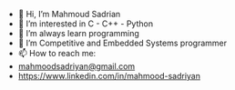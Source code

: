 - 👋 Hi, I’m Mahmoud Sadrian
- 👀 I’m interested in C - C++ - Python
- 🌱 I’m always learn programming
- 💞️ I’m Competitive and Embedded Systems programmer
- 📫 How to reach me:
-    mahmoodsadriyan@gmail.com
-    https://www.linkedin.com/in/mahmood-sadriyan


<!---
mahmoud-sdr/mahmoud-sdr is a ✨ special ✨ repository because its `README.md` (this file) appears on your GitHub profile.
You can click the Preview link to take a look at your changes.
--->
